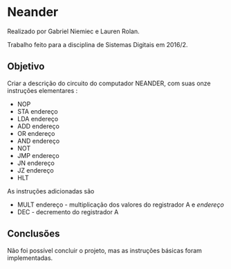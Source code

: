 # Neander
Realizado por Gabriel Niemiec e Lauren Rolan.

Trabalho feito para a disciplina de Sistemas Digitais em 2016/2.

## Objetivo
Criar a descrição do circuito do computador NEANDER, com suas onze instruções elementares :
 * NOP
 * STA endereço
 * LDA endereço
 * ADD endereço
 * OR endereço
 * AND endereço
 * NOT
 * JMP endereço
 * JN endereço
 * JZ endereço
 * HLT

As instruções adicionadas são
 * MULT endereço - multiplicação dos valores do registrador A e _endereço_ 
 * DEC - decremento do registrador A

## Conclusões
Não foi possível concluir o projeto, mas as instruções básicas foram implementadas.

